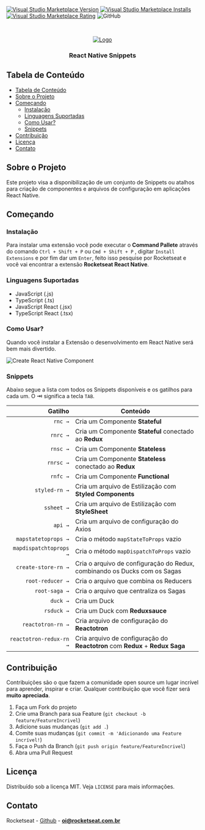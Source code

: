 <!--
*** Obrigado por estar vendo o nosso README. Se você tiver alguma sugestão
*** que possa melhorá-lo ainda mais dê um fork no repositório e crie uma Pull
*** Request ou abra uma Issue com a tag "sugestão".
*** Obrigado novamente! Agora vamos rodar esse projeto incrível :D
-->

[![Visual Studio Marketplace Version](https://img.shields.io/visual-studio-marketplace/v/rocketseat.RocketseatReactNative.svg?label=Visual%20Studio%20Marketplace)](https://marketplace.visualstudio.com/items?itemName=rocketseat.RocketseatReactNative)
[![Visual Studio Marketplace Installs](https://img.shields.io/visual-studio-marketplace/i/rocketseat.RocketseatReactNative.svg)](https://marketplace.visualstudio.com/items?itemName=rocketseat.RocketseatReactNative)
[![Visual Studio Marketplace Rating](https://img.shields.io/visual-studio-marketplace/r/rocketseat.RocketseatReactNative.svg)](https://marketplace.visualstudio.com/items?itemName=rocketseat.RocketseatReactNative)
![GitHub](https://img.shields.io/github/license/rocketseat/rocketseat-vscode-react-native-snippets.svg)

<!-- PROJECT LOGO -->
<br />
<p align="center">
  <a href="https://rocketseat.com.br">
    <img src="https://raw.githubusercontent.com/Rocketseat/rocketseat-vscode-react-native-snippets/master/images/rocketseat_logo.png" alt="Logo">
  </a>

  <h3 align="center">React Native Snippets</h3>
</p>

<!-- TABLE OF CONTENTS -->

## Tabela de Conteúdo

- [Tabela de Conteúdo](#tabela-de-conte%C3%BAdo)
- [Sobre o Projeto](#sobre-o-projeto)
- [Começando](#come%C3%A7ando)
  - [Instalação](#instala%C3%A7%C3%A3o)
  - [Linguagens Suportadas](#linguagens-suportadas)
  - [Como Usar?](#como-usar)
  - [Snippets](#snippets)
- [Contribuição](#contribui%C3%A7%C3%A3o)
- [Licença](#licen%C3%A7a)
- [Contato](#contato)

<!-- ABOUT THE PROJECT -->

## Sobre o Projeto

Este projeto visa a disponibilização de um conjunto de Snippets ou atalhos para criação de componentes e arquivos de configuração em aplicações React Native.

## Começando

### Instalação

Para instalar uma extensão você pode executar o **Command Pallete** através do comando `Ctrl + Shift + P` ou `Cmd + Shift + P` , digitar `Install Extensions` e por fim dar um `Enter`, feito isso pesquise por Rocketseat e você vai encontrar a extensão **Rocketseat React Native**.

### Linguagens Suportadas

- JavaScript (.js)
- TypeScript (.ts)
- JavaScript React (.jsx)
- TypeScript React (.tsx)

### Como Usar?

Quando você instalar a Extensão o desenvolvimento em React Native será bem mais divertido.

![Create React Native Component](https://raw.githubusercontent.com/Rocketseat/rocketseat-vscode-react-native-snippets/master/images/component.gif)

### Snippets

Abaixo segue a lista com todos os Snippets disponíveis e os gatilhos para cada um. O **⇥** significa a tecla `TAB`.

|                 Gatilho | Conteúdo                                                                      |
| ----------------------: | ----------------------------------------------------------------------------- |
|                 `rnc →` | Cria um Componente **Stateful**                                               |
|                `rnrc →` | Cria um Componente **Stateful** conectado ao **Redux**                        |
|                `rnsc →` | Cria um Componente **Stateless**                                              |
|               `rnrsc →` | Cria um Componente **Stateless** conectado ao **Redux**                       |
|                `rnfc →` | Cria um Componente **Functional**                                             |
|           `styled-rn →` | Cria um arquivo de Estilização com **Styled Components**                      |
|              `ssheet →` | Cria um arquivo de Estilização com **StyleSheet**                             |
|                 `api →` | Cria um arquivo de configuração do Axios                                      |
|     `mapstatetoprops →` | Cria o método `mapStateToProps` vazio                                         |
|  `mapdispatchtoprops →` | Cria o método `mapDispatchToProps` vazio                                      |
|     `create-store-rn →` | Cria o arquivo de configuração do Redux, combinando os Ducks com os Sagas     |
|        `root-reducer →` | Cria o arquivo que combina os Reducers                                        |
|           `root-saga →` | Cria o arquivo que centraliza os Sagas                                        |
|                `duck →` | Cria um Duck                                                                  |
|              `rsduck →` | Cria um Duck com **Reduxsauce**                                               |
|       `reactotron-rn →` | Cria arquivo de configuração do **Reactotron**                                |
| `reactotron-redux-rn →` | Cria arquivo de configuração do **Reactotron** com **Redux** + **Redux Saga** |

<!-- CONTRIBUTING -->

## Contribuição

Contribuições são o que fazem a comunidade open source um lugar incrível para aprender, inspirar e criar. Qualquer contribuição que você fizer será **muito apreciada**.

1. Faça um Fork do projeto
2. Crie uma Branch para sua Feature (`git checkout -b feature/FeatureIncrivel`)
3. Adicione suas mudanças (`git add .`)
4. Comite suas mudanças (`git commit -m 'Adicionando uma Feature incrível!`)
5. Faça o Push da Branch (`git push origin feature/FeatureIncrivel`)
6. Abra uma Pull Request

<!-- LICENSE -->

## Licença

Distribuído sob a licença MIT. Veja `LICENSE` para mais informações.

<!-- CONTACT -->

## Contato

Rocketseat - [Github](https://github.com/rocketseat) - **oi@rocketseat.com.br**
